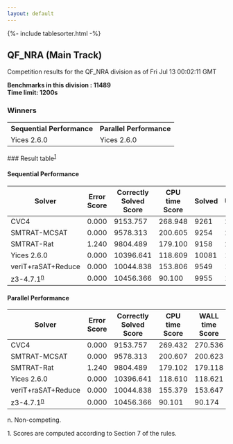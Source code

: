 ```yaml
---
layout: default
---
```

{%- include tablesorter.html -%}

##  QF_NRA (Main Track)

Competition results for the QF_NRA division as of Fri Jul 13 00:02:11 GMT

**Benchmarks in this division : 11489  
Time limit: 1200s** 

### Winners
<table class="result">
<tr><th class="center">Sequential Performance</th><th class="center">Parallel Performance</th></tr>
<tr class="center"><td>Yices 2.6.0</td><td>Yices 2.6.0</td></tr></table>
### Result table<sup><a href="#fn1">1</a></sup>

#### Sequential Performance

<table id="sequential" class="result sorted">
<thead><tr class="center">
  <th>Solver</th>
  <th>Error Score</th>
  <th>Correctly Solved Score</th>
  <th>CPU time Score</th>
  <th>Solved</th>
  <th>Unsolved</th>
</tr></thead><tr>
  <td>CVC4</td>
  <td>0.000</td>
  <td>9153.757</td>
  <td>268.948</td>
<td>9261</td>
<td>2228</td>
</tr><tr>
  <td>SMTRAT-MCSAT</td>
  <td>0.000</td>
  <td>9578.313</td>
  <td>200.605</td>
<td>9254</td>
<td>2235</td>
</tr><tr>
  <td>SMTRAT-Rat</td>
  <td>1.240</td>
  <td>9804.489</td>
  <td>179.100</td>
<td>9158</td>
<td>2331</td>
</tr><tr>
  <td>Yices 2.6.0</td>
  <td>0.000</td>
  <td>10396.641</td>
  <td>118.609</td>
<td>10081</td>
<td>1408</td>
</tr><tr>
  <td>veriT+raSAT+Reduce</td>
  <td>0.000</td>
  <td>10044.838</td>
  <td>153.806</td>
<td>9549</td>
<td>1940</td>
</tr><tr>
  <td>z3-4.7.1<SUP><a href="#fn">n</a></SUP></td>
  <td>0.000</td>
  <td>10456.366</td>
  <td>90.100</td>
<td>9955</td>
<td>1534</td>
</tr></table>

#### Parallel Performance

<table id="parallel" class="result sorted">
<thead><tr class="center">
  <th>Solver</th>
  <th>Error Score</th>
  <th>Correctly Solved Score</th>
  <th>CPU time Score</th>
  <th>WALL time Score</th>
  <th>Solved</th>
  <th>Unsolved</th>
</tr></thead><tr>
  <td>CVC4</td>
<td>0.000</td><td>9153.757</td><td>269.432</td><td>270.536</td><td>9261</td><td>2228</td></tr><tr>
  <td>SMTRAT-MCSAT</td>
<td>0.000</td><td>9578.313</td><td>200.607</td><td>200.623</td><td>9254</td><td>2235</td></tr><tr>
  <td>SMTRAT-Rat</td>
<td>1.240</td><td>9804.489</td><td>179.102</td><td>179.118</td><td>9158</td><td>2331</td></tr><tr>
  <td>Yices 2.6.0</td>
<td>0.000</td><td>10396.641</td><td>118.610</td><td>118.621</td><td>10081</td><td>1408</td></tr><tr>
  <td>veriT+raSAT+Reduce</td>
<td>0.000</td><td>10044.838</td><td>155.379</td><td>153.647</td><td>9549</td><td>1940</td></tr><tr>
  <td>z3-4.7.1<SUP><a href="#fn">n</a></SUP></td>
<td>0.000</td><td>10456.366</td><td>90.101</td><td>90.174</td><td>9955</td><td>1534</td></tr></table>
 <span id="fn"> n. Non-competing. </span>

 <span id="fn1"> 1. Scores are computed according to Section 7 of the rules. </span>


